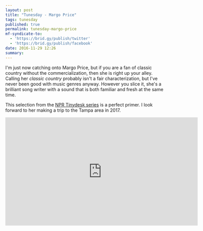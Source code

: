 ```yaml
---
layout: post
title: "Tunesday - Margo Price"
tags: tunesday
published: true
permalink: tunesday-margo-price
mf-syndicate-to:
  - 'https://brid.gy/publish/twitter'
  - 'https://brid.gy/publish/facebook'
date: 2016-11-29 12:26
summary:
---
```


I'm just now catching onto Margo Price, but if you are a fan of classic country without the commercialization, then she is right up your alley. Calling her *classic country* probably isn't a fair characterization, but I've never been good with music genres anyway. However you slice it, she's a brilliant song writer with a sound that is both familiar and fresh at the same time.

This selection from the [NPR Tinydesk series](http://www.npr.org/2016/11/22/503055186/margo-price-tiny-desk-concert?utm_medium=RSS&utm_campaign=music) is a perfect primer. I look forward to her making a trip to the Tampa area in 2017.
<div class="video-container u-video">
<iframe width="600" height="338" src="http://www.npr.org/templates/event/embeddedVideo.php?storyId=503055186&mediaId=503057042" frameborder="0" scrolling="no"></iframe>
</div>
